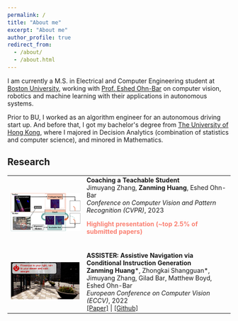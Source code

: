 ```yaml
---
permalink: /
title: "About me"
excerpt: "About me"
author_profile: true
redirect_from: 
  - /about/
  - /about.html
---
```


I am currently a M.S. in Electrical and Computer Engineering student at [Boston University](https://www.bu.edu), working with [Prof. Eshed Ohn-Bar](https://eshed1.github.io) on computer vision, robotics and machine learning with their applications in autonomous systems.

Prior to BU, I worked as an algorithm engineer for an autonomous driving start up. And before that, I got my bachelor's degree from [The University of Hong Kong](https://www.hku.hk), where I majored in Decision Analytics (combination of statistics and computer science), and minored in Mathematics.


## Research

<table style="border: none; border-collapse: collapse;" border="0">

<!--CAT-->

<tr style="border-collapse: separate; border-spacing:30em;">
<td style="border-collapse: collapse; border: none;">
<img src="../images/cat.png" width="400"/> </td>
  
 
<td style="border-collapse: collapse; border: none;">
<b>Coaching a Teachable Student</b>
<br>
Jimuyang Zhang, <b>Zanming Huang</b>, Eshed Ohn-Bar 
<br>
<i>Conference on Computer Vision and Pattern Recognition (CVPR)</i>, 2023
<br>
<p style="color:salmon;"><b>Highlight presentation (~top 2.5% of submitted papers)</b></p>
<br>
</td>
</tr> 

<!--ASSISTER-->

<tr style="border-collapse: separate; border-spacing:30em;">
<td style="border-collapse: collapse; border: none;">
<img src="../images/assister.png" width="400"/> </td>
  
 
<td style="border-collapse: collapse; border: none;">
<b>ASSISTER: Assistive Navigation via Conditional Instruction Generation</b>
<br>
<b>Zanming Huang</b>*, Zhongkai Shangguan*, Jimuyang Zhang, Gilad Bar, Matthew Boyd, Eshed Ohn-Bar 
<br>
<i>European Conference on Computer Vision (ECCV)</i>, 2022
<br>
<span><a href="https://eshed1.github.io/papers/assister_eccv2022.pdf">[Paper]</a></span> |
<span><a href="https://github.com/h2xlab/ASSISTER">[Github]</a></span>
</td>
</tr>  
  
</table>

<!--End of Research table-->

